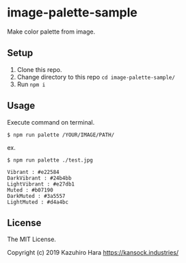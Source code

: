 # image-palette-sample

Make color palette from image.

## Setup

1. Clone this repo.
2. Change directory to this repo `cd image-palette-sample/`
3. Run `npm i`

## Usage

Execute command on terminal.

```
$ npm run palette /YOUR/IMAGE/PATH/
```

ex.

```
$ npm run palette ./test.jpg

Vibrant : #e22584
DarkVibrant : #24b4bb
LightVibrant : #e27db1
Muted : #b07190
DarkMuted : #3a5557
LightMuted : #d4a4bc
```

## License

The MIT License.

Copyright (c) 2019 Kazuhiro Hara https://kansock.industries/


